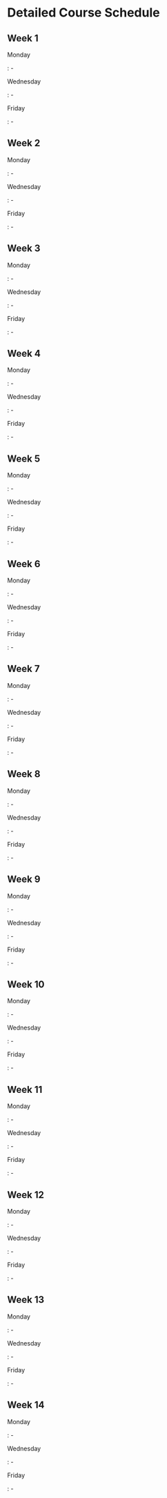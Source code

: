 # Detailed Course Schedule


## Week 1

Monday

:   -

Wednesday

:   -

Friday

:   -

## Week 2

Monday

:   -

Wednesday

:   -

Friday

:   -

## Week 3

Monday

:   -

Wednesday

:   -

Friday

:   -

## Week 4

Monday

:   -

Wednesday

:   -

Friday

:   -

## Week 5

Monday

:   -

Wednesday

:   -

Friday

:   -

## Week 6

Monday

:   -

Wednesday

:   -

Friday

:   -

## Week 7

Monday

:   -

Wednesday

:   -

Friday

:   -

## Week 8

Monday

:   -

Wednesday

:   -

Friday

:   -

## Week 9

Monday

:   -

Wednesday

:   -

Friday

:   -

## Week 10

Monday

:   -

Wednesday

:   -

Friday

:   -

## Week 11

Monday

:   -

Wednesday

:   -

Friday

:   -

## Week 12

Monday

:   -

Wednesday

:   -

Friday

:   -

## Week 13

Monday

:   -

Wednesday

:   -

Friday

:   -

## Week 14

Monday

:   -

Wednesday

:   -

Friday

:   -
